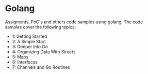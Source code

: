 # Golang

Assigments, PoC's and others code samples using golang. The code samples cover the following topics:

* 1: Getting Started
* 2: A Simple Start
* 3: Deeper Into Go
* 4: Organizing Data With Structs
* 5: Maps
* 6: Interfaces
* 7: Channels and Go Routines

